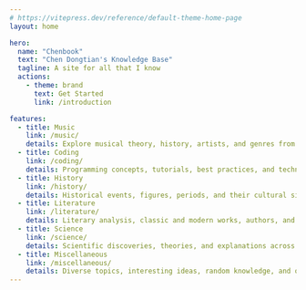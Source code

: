 ```yaml
---
# https://vitepress.dev/reference/default-theme-home-page
layout: home

hero:
  name: "Chenbook"
  text: "Chen Dongtian's Knowledge Base"
  tagline: A site for all that I know
  actions:
    - theme: brand
      text: Get Started
      link: /introduction

features:
  - title: Music
    link: /music/
    details: Explore musical theory, history, artists, and genres from classical to contemporary
  - title: Coding
    link: /coding/
    details: Programming concepts, tutorials, best practices, and technical documentation
  - title: History
    link: /history/
    details: Historical events, figures, periods, and their cultural significance
  - title: Literature
    link: /literature/
    details: Literary analysis, classic and modern works, authors, and literary movements
  - title: Science
    link: /science/
    details: Scientific discoveries, theories, and explanations across various disciplines
  - title: Miscellaneous
    link: /miscellaneous/
    details: Diverse topics, interesting ideas, random knowledge, and other fascinating subjects
---
```


